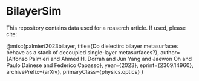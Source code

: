 # BilayerSim

This repository contains data used for a reaserch article. If used, please cite:

@misc{palmieri2023bilayer,
      title={Do dielectirc bilayer metasurfaces behave as a stack of decoupled single-layer metasurfaces?}, 
      author={Alfonso Palmieri and Ahmed H. Dorrah and Jun Yang and Jaewon Oh and Paulo Dainese and Federico Capasso},
      year={2023},
      eprint={2309.14960},
      archivePrefix={arXiv},
      primaryClass={physics.optics}
}
